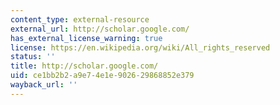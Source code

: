 ```yaml
---
content_type: external-resource
external_url: http://scholar.google.com/
has_external_license_warning: true
license: https://en.wikipedia.org/wiki/All_rights_reserved
status: ''
title: http://scholar.google.com/
uid: ce1bb2b2-a9e7-4e1e-9026-29868852e379
wayback_url: ''
---
```

